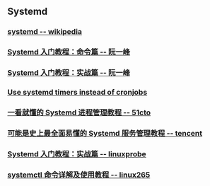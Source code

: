 ## Systemd

### [systemd -- wikipedia](https://en.wikipedia.org/wiki/Systemd)

### [Systemd 入门教程：命令篇 -- 阮一峰 ](https://www.ruanyifeng.com/blog/2016/03/systemd-tutorial-commands.html)

### [Systemd 入门教程：实战篇 -- 阮一峰 ](https://www.ruanyifeng.com/blog/2016/03/systemd-tutorial-part-two.html)

### [Use systemd timers instead of cronjobs](https://opensource.com/article/20/7/systemd-timers)

### [一看就懂的 Systemd 进程管理教程 -- 51cto](https://www.51cto.com/article/672265.html)

### [可能是史上最全面易懂的 Systemd 服务管理教程 -- tencent](https://cloud.tencent.com/developer/article/1516125)

### [Systemd 入门教程：实战篇 -- linuxprobe](https://www.linuxprobe.com/systemd-bestry-artikel.html)

### [systemctl 命令详解及使用教程 -- linux265](https://linux265.com/news/3385.html)




